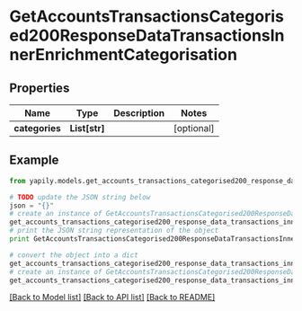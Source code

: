 # GetAccountsTransactionsCategorised200ResponseDataTransactionsInnerEnrichmentCategorisation


## Properties
Name | Type | Description | Notes
------------ | ------------- | ------------- | -------------
**categories** | **List[str]** |  | [optional] 

## Example

```python
from yapily.models.get_accounts_transactions_categorised200_response_data_transactions_inner_enrichment_categorisation import GetAccountsTransactionsCategorised200ResponseDataTransactionsInnerEnrichmentCategorisation

# TODO update the JSON string below
json = "{}"
# create an instance of GetAccountsTransactionsCategorised200ResponseDataTransactionsInnerEnrichmentCategorisation from a JSON string
get_accounts_transactions_categorised200_response_data_transactions_inner_enrichment_categorisation_instance = GetAccountsTransactionsCategorised200ResponseDataTransactionsInnerEnrichmentCategorisation.from_json(json)
# print the JSON string representation of the object
print GetAccountsTransactionsCategorised200ResponseDataTransactionsInnerEnrichmentCategorisation.to_json()

# convert the object into a dict
get_accounts_transactions_categorised200_response_data_transactions_inner_enrichment_categorisation_dict = get_accounts_transactions_categorised200_response_data_transactions_inner_enrichment_categorisation_instance.to_dict()
# create an instance of GetAccountsTransactionsCategorised200ResponseDataTransactionsInnerEnrichmentCategorisation from a dict
get_accounts_transactions_categorised200_response_data_transactions_inner_enrichment_categorisation_from_dict = GetAccountsTransactionsCategorised200ResponseDataTransactionsInnerEnrichmentCategorisation.from_dict(get_accounts_transactions_categorised200_response_data_transactions_inner_enrichment_categorisation_dict)
```
[[Back to Model list]](../README.md#documentation-for-models) [[Back to API list]](../README.md#documentation-for-api-endpoints) [[Back to README]](../README.md)


